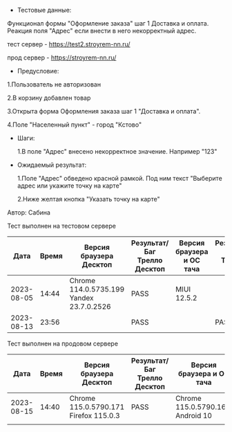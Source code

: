 * Тестовые данные:

 Функционал формы "Оформление заказа" шаг 1 Доставка и оплата. Реакция поля "Адрес" если внести в него некорректный адрес.
 
 тест сервер - https://test2.stroyrem-nn.ru/
 
 прод сервер - https://stroyrem-nn.ru/
 
 * Предусловие:
 
  1.Пользователь не авторизован
 
  2.В корзину добавлен товар
 
  3.Открыта форма Оформления заказа шаг 1 "Доставка и оплата".
 
  4.Поле "Населенный пункт" - город "Кстово"
 
 

* Шаги:

  1.В поле "Адрес" внесено некорректное значение. Например "123"
   
 
* Ожидаемый результат:

   1.Поле "Адрес" обведено красной рамкой. Под ним текст "Выберите адрес или укажите точку на карте"
   
   2.Ниже желтая кнопка "Указать точку на карте"
   

Автор: Сабина

Тест выполнен на тестовом сервере

| Дата | Время | Версия браузера Десктоп | Результат/Баг Трелло Десктоп | Версия браузера и ОС тача | Результат/Баг Трелло Тач | Дата релиза | Имя |
| --- | --- | --- | --- | --- | --- | --- | --- |
| 2023-08-05 | 14:44 |Chrome 114.0.5735.199 Yandex 23.7.0.2526 |PASS | MIUI 12.5.2 |  | 16.06.23 |  |
| 2023-08-13 | 23:56 |  | PASS |     | PASS |13.08.23|  |

Тест выполнен на продовом сервере

| Дата | Время | Версия браузера Десктоп | Результат/Баг Трелло Десктоп | Версия браузера и ОС тача | Результат/Баг Трелло Тач | Дата релиза | Имя |
| --- | --- | --- | --- | --- | --- | --- | --- |
| 2023-08-15 | 14:40 | Chrome 115.0.5790.171 Firefox 115.0.3 | PASS | Chrome 115.0.5790.166, Android 10 | PASS |13.08.23 | |
|     |     |     |     |     |     |     |     |
